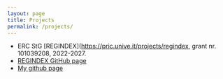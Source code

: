 ```yaml
---
layout: page
title: Projects
permalink: /projects/
---
```


- ERC StG [REGINDEX](https://pric.unive.it/projects/regindex, grant nr. 101039208, 2022-2027.
- [REGINDEX GitHub page](https://github.com/regindex)
- [My github page](https://github.com/nicolaprezza)
